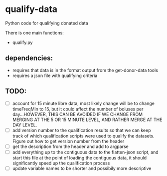 # qualify-data

Python code for qualifying donated data

There is one main functions:
* qualify.py

## dependencies:
* requires that data is in the format output from the get-donor-data tools
* requires a json file with qualifying criteria

## TODO:
- [ ] account for 15 minute libre data, most likely change will be to change
timeFreqMin to 15, but it could affect the number of
boluses per day...HOWEVER, THIS CAN BE AVOIDED IF WE CHANGE FROM MERGING AT THE
5 OR 15 MINUTE LEVEL, AND RATHER MERGE AT THE DAY LEVEL.
- [ ] add version number to the qualification results so that we can keep track
of which qualification scripts were used to qualify the datasets. Figure out
how to get version number from the header
- [ ] get the description from the header and add to argparse
- [ ] add everything up to the contiguous data to the flatten-json script, and
start this file at the point of loading the contiguous data, it should
significantly speed up the qualification process
- [ ] update variable names to be shorter and possibily more descriptive
